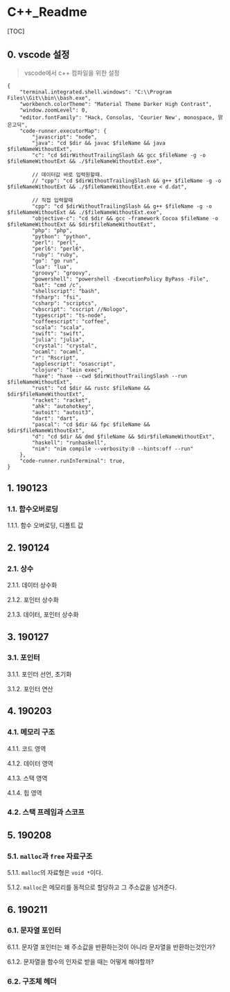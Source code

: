 # C++_Readme

[TOC]

## 0. vscode 설정

> vscode에서 c++ 컴파일을 위한 설정

```
{
    "terminal.integrated.shell.windows": "C:\\Program Files\\Git\\bin\\bash.exe",
    "workbench.colorTheme": "Material Theme Darker High Contrast",
    "window.zoomLevel": 0,
    "editor.fontFamily": "Hack, Consolas, 'Courier New', monospace, 맑은고딕",
    "code-runner.executorMap": {
        "javascript": "node",
        "java": "cd $dir && javac $fileName && java $fileNameWithoutExt",
        "c": "cd $dirWithoutTrailingSlash && gcc $fileName -g -o $fileNameWithoutExt && ./$fileNameWithoutExt.exe",
        
        // 데이터값 바로 입력원할때.
        // "cpp": "cd $dirWithoutTrailingSlash && g++ $fileName -g -o $fileNameWithoutExt && ./$fileNameWithoutExt.exe < d.dat",
    
        // 직접 입력할때
        "cpp": "cd $dirWithoutTrailingSlash && g++ $fileName -g -o $fileNameWithoutExt && ./$fileNameWithoutExt.exe",
        "objective-c": "cd $dir && gcc -framework Cocoa $fileName -o $fileNameWithoutExt && $dir$fileNameWithoutExt",
        "php": "php",
        "python": "python",
        "perl": "perl",
        "perl6": "perl6",
        "ruby": "ruby",
        "go": "go run",
        "lua": "lua",
        "groovy": "groovy",
        "powershell": "powershell -ExecutionPolicy ByPass -File",
        "bat": "cmd /c",
        "shellscript": "bash",
        "fsharp": "fsi",
        "csharp": "scriptcs",
        "vbscript": "cscript //Nologo",
        "typescript": "ts-node",
        "coffeescript": "coffee",
        "scala": "scala",
        "swift": "swift",
        "julia": "julia",
        "crystal": "crystal",
        "ocaml": "ocaml",
        "r": "Rscript",
        "applescript": "osascript",
        "clojure": "lein exec",
        "haxe": "haxe --cwd $dirWithoutTrailingSlash --run $fileNameWithoutExt",
        "rust": "cd $dir && rustc $fileName && $dir$fileNameWithoutExt",
        "racket": "racket",
        "ahk": "autohotkey",
        "autoit": "autoit3",
        "dart": "dart",
        "pascal": "cd $dir && fpc $fileName && $dir$fileNameWithoutExt",
        "d": "cd $dir && dmd $fileName && $dir$fileNameWithoutExt",
        "haskell": "runhaskell",
        "nim": "nim compile --verbosity:0 --hints:off --run"
    },
    "code-runner.runInTerminal": true,
}
```

## 1. 190123

### 1.1. 함수오버로딩

1.1.1. 함수 오버로딩, 디폴트 값

## 2. 190124

### 2.1. 상수

2.1.1. 데이터 상수화

2.1.2. 포인터 상수화

2.1.3. 데이터, 포인터 상수화

## 3. 190127

### 3.1. 포인터

3.1.1. 포인터 선언, 초기화

3.1.2. 포인터 연산

## 4. 190203

### 4.1. 메모리 구조

4.1.1. 코드 영역

4.1.2. 데이터 영역

4.1.3. 스택 영역

4.1.4. 힙 영역

### 4.2. 스택 프레임과 스코프

## 5. 190208

### 5.1. `malloc`과 `free` 자료구조

5.1.1. `malloc`의 자료형은 `void *`이다. 

5.1.2. `malloc`은 메모리를 동적으로 할당하고 그 주소값을 넘겨준다.

## 6. 190211

### 6.1. 문자열 포인터

6.1.1. 문자열 포인터는 왜 주소값을 반환하는것이 아니라 문자열을 반환하는것인가?

6.1.2. 문자열을 함수의 인자로 받을 때는 어떻게 해야할까?

### 6.2. 구조체 헤더